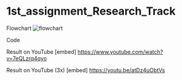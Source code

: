 # 1st_assignment_Research_Track
Flowchart
![flowchart](https://i.gyazo.com/76ef7e55b41c18801a2076f8d6e37c61.jpg)

Code


Result on YouTube
[embed] https://www.youtube.com/watch?v=7eQLzrq4qyo

Result on YouTube (3x)
[embed] https://youtu.be/atDz4uObtVs
